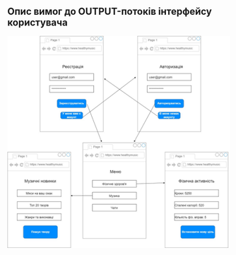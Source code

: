 ## Опис вимог до OUTPUT-потоків інтерфейсу користувача
![](https://github.com/oleksandrblazhko/ai202-prokopenko/blob/ai-202-prokopenko-with_laboratory_work_3/1.4-FuncNonFuncRequirements/1.4.4-NFRUserInterfaceOUTPUT/NFR.jpg?raw=true)

